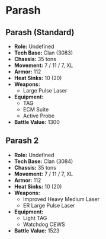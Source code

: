 # Parash
## Parash (Standard)
- **Role:** Undefined
- **Tech Base:** Clan (3083)
- **Chassis:** 35 tons
- **Movement:** 7 / 11 / 7, XL
- **Armor:** 112
- **Heat Sinks:** 10 (20)
- **Weapons:**
  - Large Pulse Laser
- **Equipment:**
  - TAG
  - ECM Suite
  - Active Probe
- **Battle Value:** 1300

## Parash 2
- **Role:** Undefined
- **Tech Base:** Clan (3084)
- **Chassis:** 35 tons
- **Movement:** 7 / 11 / 7, XL
- **Armor:** 112
- **Heat Sinks:** 10 (20)
- **Weapons:**
  - Improved Heavy Medium Laser
  - ER Large Pulse Laser
- **Equipment:**
  - Light TAG
  - Watchdog CEWS
- **Battle Value:** 1523

